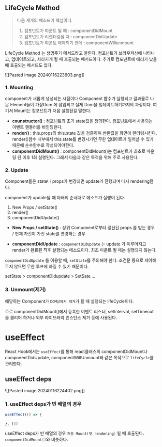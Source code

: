 ## LifeCycle Method

> 다음 세개의 메소드가 핵심이다.
> 1. 컴포넌트가 마운트 될 때 : componentDidMount
> 2. 컴포넌트가 리렌더링될 때 : componentDidUpdate
> 3. 컴포넌트가 마운트 해제되기 전에 : componentWillunmount

LifeCycle Method 는 생명주기 메서드라고 불린다.
컴포넌트가 브라우저상에 나타나고, 업데이트되고, 사라지게 될 때 호출되는 메서드이다.
추가로 컴포넌트에 에러가 났을 때 호출되는 메서드도 있다.

![[Pasted image 20240116223603.png]]

### 1. Mounting
component가 새롭게 생성되는 시점이다 Component 함수가 실행되고 결과물로 나온 Element들이 가상Dom 에 삽입되고 실제 Dom을 업데이트하기까지의 과정이다. 여기서 Mount는 컴포넌트가 처음 실행된걸 말한다.

+ **counstructor()** : 컴포넌트의 초기 state값을 정의한다. 컴포넌트에서 사용되는 이벤트 핸들러를 바인딩한다.
+ **render()** : this.props와 this.state 값을 검증하여 반환값을 화면에 렌더링시킨다. render()함수 내부에서 this.state를 변경시키면 무한 업데이트가 일어날 수 있기때문에 순수함수로 작성되어야한다.
+ **componentDidMount()** : componentDidMount()는 컴포넌트가 최초로 마운팅 된 이후 1회 실행된다. 그래서 다음과 같은 목적을 위해 주로 사용된다.
### 2. Update
Component들은 state나 props가 변경되면 update가 진행되며 다시 rendering된다.

component가 update될 때 아래의 순서대로 메소드가 실행이 된다.  
1. New Props / setState()  
2. render()  
3. componentDidUpdate()

- **New Props / setState()** : 상위 Component로부터 갱신된 props 를 받는 경우 / 현재 자신이 가진 state를 변경하는 경우
    
- **componentDidUpdate** : `componentDidUpdate` 는 update 가 이루어지고 render가 완료된 직후 실행되는 메소드이다. 최초 마운트 될 때는 실행되지 않는다.
    

`componentDidUpdate` 를 이용할 때, `setState`를 주의해야 한다. 조건문 등으로 제어해두지 않으면 무한 루프에 빠질 수 있기 때문이다.

setState > componentDidupdate > SetSate ...
### 3. Unmount(제거)

해당하는 Component가 `DOM상에서 제거`가 될 때 실행되는 lifeCycle이다.

주로 componentDidMount()에서 등록한 이벤트 리스너, setInterval, setTimeout을 클리어 하거나 외부 라이브러리 인스턴스 제거 등에 사용된다.

# useEffect

React Hook에서는 `useEffect`를 통해 react클래스의 componentDidMount나 componentDidUpdate, componentWillUnmount와 같은 목적으로 `lifeCycle`를 관리한다.

## useEffect deps

![[Pasted image 20240116224402.png]]

### 1. useEffect deps가 빈 배열의 경우

```javascript
useEffect(() => {
  
}, [])
```

useEffect deps가 빈 배열의 경우 `처음 Mount(첫 rendering)` 될 때 호출된다.  
`componentDidMount()`와 비슷하다.